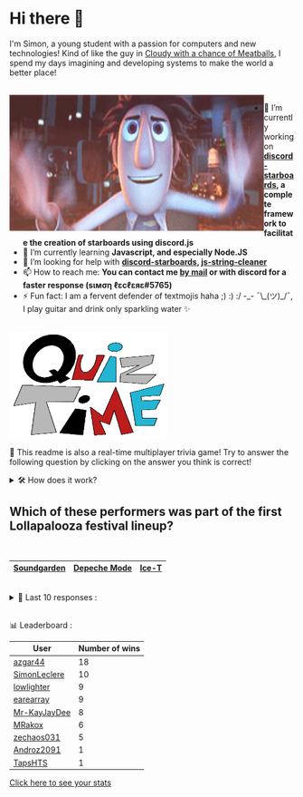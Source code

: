 # Hi there 👋

I'm Simon, a young student with a passion for computers and new technologies!
Kind of like the guy in [Cloudy with a chance of Meatballs](https://www.youtube.com/watch?v=dQw4w9WgXcQ), I spend my days imagining and developing systems to make the world a better place!

<br>

<img width="450" height="240" src="./assets/cloudyWithAChanceOfMeatBalls.gif" align=left>

- 🔭 I’m currently working on **[discord-starboards](https://github.com/SimonLeclere/discord-starboards), a complete framework to facilitate the creation of starboards using discord.js**
- 🌱 I’m currently learning **Javascript, and especially Node.JS**
- 🤔 I’m looking for help with **[discord-starboards](https://github.com/SimonLeclere/discord-starboards), [js-string-cleaner](https://github.com/SimonLeclere/Js-String-Cleaner)**
- 📫 How to reach me: **You can contact me [by mail](mailto:simon-leclere@orange.fr) or with discord for a faster response (sιмση ℓεcℓεяε#5765)**
- ⚡ Fun fact: I am a fervent defender of textmojis haha ;) :) :/ -\_- ¯\\\_(ツ)\_/¯, I play guitar and drink only sparkling water ✨

<br>

<img width="280" height="187" src="./assets/quizTime.gif">

<br>

🎲 This readme is also a real-time multiplayer trivia game! Try to answer the following question by clicking on the answer you think is correct!
<details>
  <summary>🛠️ How does it work?</summary>
  Each answer is a link to a pre-filled issue. When you press "Submit new issue", it triggers a Github action workflow that compares your answer with the correct answer, finds a new question and updates the readme.md file. Not bad huh?! This whole process only takes about 20 seconds!
</details>

## Which of these performers was part of the first Lollapalooza festival lineup?

<br>

| [Soundgarden](https://github.com/SimonLeclere/SimonLeclere/issues/new?title=quiz%7C3436%7CSoundgarden&body=Just%20click%20'Submit%20new%20issue'.) | [Depeche Mode](https://github.com/SimonLeclere/SimonLeclere/issues/new?title=quiz%7C3436%7CDepeche%20Mode&body=Just%20click%20'Submit%20new%20issue'.) | [Ice-T](https://github.com/SimonLeclere/SimonLeclere/issues/new?title=quiz%7C3436%7CIce-T&body=Just%20click%20'Submit%20new%20issue'.) |
| - | - | - | 

<br>

<details>
  <summary>📒 Last 10 responses :</summary>

- **earearray** answered **True** to `During the 2016 United States presidential election, the State of California possessed the most electoral votes, having 55.` (Good answer)
- **earearray** answered **Bubbles (2016)** to `Which character does voice actress Tara Strong NOT voice?` (Good answer)
- **earearray** answered **Swedish** to `The song "Caramelldansen" is commonly mistaken as a Japanese song, what language is the song actually sung in?` (Good answer)
- **earearray** answered **Awards show** to `Which of these did Beyoncé use to announce her first pregnancy?` (Good answer)
- **earearray** answered **Extra Terrestrial** to `In the Spielberg film “E.T.”, what does E.T. stand for?` (Good answer)
- **earearray** answered **T-800** to `In the 1984 movie "The Terminator", what model number is the Terminator portrayed by Arnold Schwarzenegger?` (Good answer)
- **earearray** answered **Legends of Tomorrow** to `What is the name of the "Flash" and "Arrow" spinoff featuring a team of characters that have appeared on both shows?` (Good answer)
- **earearray** answered **Courage** to `Which buzzword did Apple Inc. use to describe their removal of the headphone jack?` (Good answer)
- **earearray** answered **the stockholders** to `Who is considered the owner of a 'publicly held' company?` (Good answer)
- **SimonLeclere** answered **Ankh Charm** to `In Terraria, which of these items is NOT crafted at a Mythril Anvil?` (Good answer)

</details>

<br>

📊 Leaderboard :

| User | Number of wins |
|-|-|
| [azgar44](https://github.com/azgar44) | 18 |
| [SimonLeclere](https://github.com/SimonLeclere) | 10 |
| [lowlighter](https://github.com/lowlighter) | 9 |
| [earearray](https://github.com/earearray) | 9 |
| [Mr-KayJayDee](https://github.com/Mr-KayJayDee) | 8 |
| [MRakox](https://github.com/MRakox) | 6 |
| [zechaos031](https://github.com/zechaos031) | 5 |
| [Androz2091](https://github.com/Androz2091) | 1 |
| [TapsHTS](https://github.com/TapsHTS) | 1 |

[Click here to see your stats](https://github.com/SimonLeclere/SimonLeclere/issues/new?title=MyStats&body=Just%20click%20%27Submit%20new%20issue%27.)